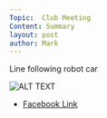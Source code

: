 ```yaml
---
Topic:  Club Meeting
Content: Summary
layout: post
author: Mark
---
```

Line following robot car

![ALT TEXT](https://scontent.fbhx6-1.fna.fbcdn.net/v/t15.5256-10/285830789_5492652014080659_146219236315141629_n.jpg?stp=dst-jpg_p235x350&_nc_cat=106&ccb=1-7&_nc_sid=ad6a45&_nc_ohc=3VxZ-DZwYQUAX8E1qEq&_nc_ht=scontent.fbhx6-1.fna&edm=AKK4YLsEAAAA&oh=00_AfCPFlRP7TxfuqH0JxoWmIgZhawYBcFG4Hb0h4-LYliCoQ&oe=652B05E5)

* [Facebook Link](https://www.facebook.com/1481985248595237/posts/4923046207822440/)


